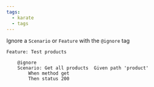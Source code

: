 ```yaml
---
tags:
  - karate
  - tags
---
```

Ignore  a `Scenario` or `Feature` with the `@ignore` tag

```gherkin
Feature: Test products

	@ignore  
	Scenario: Get all products  Given path 'product'  
		When method get  
		Then status 200
```